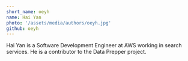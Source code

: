 ```yaml
---
short_name: oeyh
name: Hai Yan
photo: '/assets/media/authors/oeyh.jpg'
github: oeyh
---
```


Hai Yan is a Software Development Engineer at AWS working in search services. He is a contributor to the Data Prepper project.
